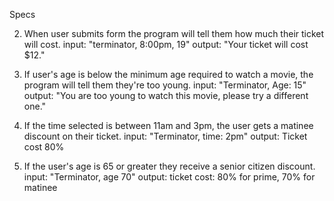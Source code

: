 Specs

2. When user submits form the program will tell them how much their ticket will cost.
  input: "terminator, 8:00pm, 19"
  output: "Your ticket will cost $12."

3. If user's age is below the minimum age required to watch a movie, the program will tell them they're too young.
  input: "Terminator, Age: 15"
  output: "You are too young to watch this movie, please try a different one."

4. If the time selected is between 11am and 3pm, the user gets a matinee discount on their ticket.
  input: "Terminator, time: 2pm"
  output: Ticket cost 80%


5. If the user's age is 65 or greater they receive a senior citizen discount.
  input: "Terminator, age 70"
  output: ticket cost: 80% for prime, 70% for matinee

